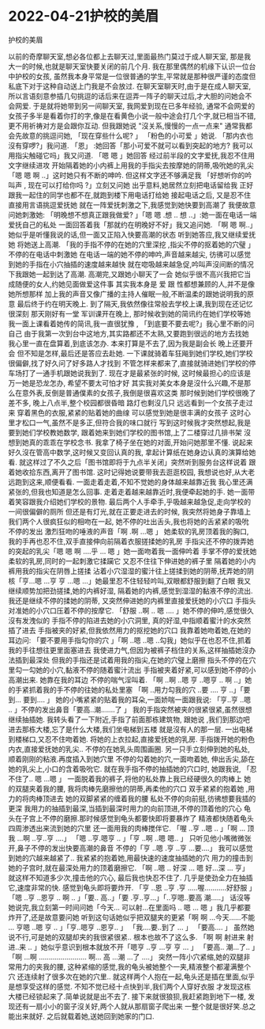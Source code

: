 # 2022-04-21护校的美眉



护校的美眉



以前的奇摩聊天室,想必各位都上去聊天过,里面最热门莫过于成人聊天室, 那是我大一的时候,也就是聊天室快要关闭的前几个月. 我在那里偶然的机缘下认识一位台中护校的女孩,  虽然我本身平常是一位很普通的学生,平常就是那种很严谨的态度但私底下对于这种自动送上门我是不会放过. 在聊天室聊天时,由于是在成人聊天室,所以言语刻意参插几句挑逗的话后来在逗弄一阵子的聊天过后,才大胆的问她会不会网爱. 于是就将她带到另一间聊天室, 我网爱到现在已多年经验, 通常不会网爱的女孩子多半是看着你打的字,像是在看黄色小说一般中途会打几个字,就已相当不错,更不用祈祷对方是会跟你互动.  但我跟她说 "沒关系,慢慢的一点一点来"  通常我都会先故意的挑逗问她,  「现在穿些什么呢? 」   「粉色的小可爱 」她说. 「那内衣也沒有穿啰?」我问道. 「恩」 :她回答「那小可爱不就可以看到突起的地方? 我可以用指尖触碰它吗」我又问道. 「嗯 嗯 」她回答 经过前半段的文字爱抚,我忍不住用文字继续进攻 开始隔着她的小内裤上用我的手指尖去按摩她的阴蒂,吸吮她的乳尖「嗯 嗯 啊 ..」这时她只有不断的呻吟.  但这样文字还不够满足我  「好想听你的吟叫声 , 现在可以打给你吗 ?」立刻又问她      出乎意料,她居然立刻把电话留给我 正好跟我一起住的同学也都不在,就跑到楼下用电话打给她 接起电话之后,  又是忍不住直接用言语挑逗爱抚她 就在一阵爱抚刺激之下,我感觉到她快要到高潮了    我便故意问她刺激她:   「明晚想不想真正跟我做爱? 」「嗯 嗯 .想 .. 想 ..」:她一面在电话一端爱抚自己的私处 一面回答着我「那就约在明晚好不好」我又追问她. 「啊 嗯 啊..」她似乎是听懂我说的话,但一面又正陷入快要高潮的状态  听到她答应,我又继续爱抚她 将她送上高潮.   「我的手指不停的在她的穴里深挖 ,指尖不停的抠着她的穴璧 」不停的在电话中刺激她   在电话一端的她不停的呻吟,声音越来越尖,  彷彿可以感觉到她的手指在小穴抽插的速度越来越快  就在唿吸越来越急促,吟叫声沒间断的情况下我跟她一起到达了高潮.  高潮完,又跟她小聊天了一会  她似乎很不高兴我把它当成随便的女人,约她见面做爱这件事 其实我本身是 爱 跟 性都想兼顾的人,并不是像她所想那样  加上我的声音又像广播的主持人催眠一般,不断温柔的跟她说明我的原意   最后终于约在明天晚上.   到了隔天,我依然像往常般去学校上课,我到现在还记忆很深刻 那天刚好有一堂 军训课开在晚上,  那时候收到她的简讯约在她们学校等她   我一面上课看着她传的简讯,我一直很犹豫 , 「到底要不要去呢?」我心里不断的问自己 由于我第一次到台中这地方,其实路都还不太熟,又要跑到很远的地方去找她 我心里一直在盘算着,到底该怎办.  本来打算是不去了,因为我是副会长 晚上还要开会 但不知是怎样,最后还是答应去赴她.  一下课就骑着车狂飚到她们学校,她们学校很偏僻,找了好久问了好多路人才找到 不管怎样来都来了,直接就骑进她们学校的停车场打了一通手机跟她说我到了.  现在才是最紧张的时候,  这时候最担心的应该是万一她是恐龙怎办,  希望不要太可怕才好 其实我对美女本身是沒什么兴趣,不是那么在意外表,反倒是普通僕素的女孩子,我倒是很喜欢这类   那时候到她们学校很晚了差不多,  晚上八点半,整个校园都很昏暗 路灯也剩沒几只 远远看到一个女孩子走过来  穿着黑色的衣服,紧紧的贴着她的曲缐 可以感觉到她是很丰满的女孩子 这时心里才松口一气,虽然不是多正,但符合我的味口就行 写到这时候我才突然想起,我是要到她们学校教她数学,  跟着她来到她们学校的图书馆,上了二楼穿过几排书架 沒想到她真的乖乖在学校念书.  我拿了椅子坐在她的对面,开始问她那里不懂.  说起来好久沒在管高中数学,这时候又变回认真的我,  拿起计算纸在她身边认真的演算给她看.  就这样过了不久之后「图书馆即将于九点半关闭」突然听到服务台这样说着 跟着她收拾东西,离开了图书馆.  这时记得她说要带我去逛逛校园,  我想说也好,从大老远跑到这来,顺便看看.  一面走着走着,不知不觉她的身体越来越靠近我 我心里还满紧张的,但我也知道是怎么回事.  走着走着越来越靠近时,我便牵起她的手.  她一面带着笑容跟我介绍她们学校的景物.  最后两个人手牵手,乎吸越来越急促,走向学校的一间很偏僻的厕所 但还是有灯光,就在正要走进去的时候,  我突然将她身子靠墙上 我们两个人很疯狂似的相吻在一起,  她不停的吐出舌头,我也将她的舌紧紧的吸吮 不停的发出 激烈狂吻的唾液的声音「啊 .啊 ...嗯 」 她柔软的乳房顶着我的胸口,  我的手再也忍不住,双手直接伸向前隔着衣服搓揉她的乳房 手指尖还不停的拨弄她的突起的乳尖「嗯 嗯 啊 ....乎 ... 嗯 」她一面吻着我一面伸吟着 手掌不停的爱抚她柔软的乳房,同时的一起刺激它揉躏它 又忍不住往下伸进她的裤子里 隔着她的小内裤用我的指尖在阴唇上搓揉 沾着小穴湿湿的蜜汁往上搓揉到她的阴蒂,抚弄她的阴核「亨...嗯 ...亨 亨 ...嗯 ...」她最里忍不住轻轻吟叫,双眼都舒服到翻了白眼 我又继续顺势加把劲搓揉,她的内裤好湿,  隔着她的内裤,感觉到湿湿的黏液不停的流出.  我还是继续不停的揉她的阴蒂,  又突然伸进她的内裤里直接爱抚她的小穴口 手指头对准她的小穴口压着不停的按摩它. 「舒服 ..啊 .. 嗯 .... 」她不停的伸吟,感觉很久沒有发洩似的 手指不停的陷进去她的小穴洞里,  真的好湿,中指顺着蜜汁的水突然插了进去 手指被夹的好紧,但我依然用力的抠挖她的穴口 我靠着她吻着她,在她的耳边问: 「要不要用手指勾你的穴 」「啊 ..嗯 ..嗯 ..勾我」她似乎在也忍不住,抓着我的手往想往更里面塞进去 我使进力气,但因为被裤子档住的关系,这样抽插她沒办法插到最深处 但我的手指还是试着用我的指尖,在她的穴璧上磨擦 指头不停的在穴里勾一勾她的小穴,黏液不停的随着蜜汁流出 手指被夹着好紧,可以感到她不停的小高潮出来.  她靠在我的耳边 不停的喘气淫叫着.   「啊 ..啊 ..嗯 亨 ..嗯亨 .. 啊 ..」她的手紧抓着我的手不停的往她的私处里塞  「啊 ..用力勾我的穴 ..要 .... 亨 ..」「要到... 要到.... 」  她的小嘴紧紧的贴着我的耳朵,一面娇喘一面跟我说: 「亨..亨 ..嗯 .. 」不停的发出鼻音「要高..潮.......了 」 我的手指突然被夹的很紧很紧,虽然很想继续抽插她.  我转头看了一下附近,手指了前面那栋建筑物,  跟她说 ,我们到那边吧 进去那栋大楼,忘了是什么大楼,我们坐电梯到五楼 就是沒有人的那一层.  一出电梯到楼梯口,又忍不住吻着她.  将她的上衣拉起,直接爱抚她的乳房.  手指拨开她的粉色内衣,直接爱抚她的乳尖..  不停的在她乳头周围画圈.  另一只手立刻伸到她的私处,顺着刚刚的粘液.再度插入到她穴里 不停的勾着她的穴,一面吻着她,  伸出舌尖,舔在她的乳尖上,小口的含着吸吮它.   就在我手指不停的抽插她的穴口时,  她跟我说,   「忍不住了.. 嗯 ...嗯 」  一面脱着我的裤子,将他的私处靠上我已经硬很久的肉棒上 她的双腿夹着我的腰,  我将肉棒先磨擦他的阴蒂,再柔他的穴口 双手紧紧的抱着她 ,用力的将肉棒顶进去  她的双脚紧紧的缠着我的腰 私处不停的向前挺,彷彿想要我插的更深 我用力的抽插到最深,当插到最深时用力的向前顶进,不停的顶着他的穴心 龟头在子宫上不停的磨擦.那时候感觉到龟头都要快即将要暴炸了 精液都快随着龟头四周渗透出来流到她的穴里 还一面用我的肉棒搅伴它. 「喔 ..亨 ..嗯 .. 」「啊 ... 顶我 ...啊 ..亨..亨 ....」  「嗯 ..亨.嗯亨 .. 」「亨 ..啊 ..嗯 嗯.. 」 只听见他小嘴微微张开,鼻子不停的发出快要高潮的鼻音 不停的「亨 ..嗯 .亨 ..亨 ...要....」 我可以感觉到她的穴越来越紧了..   我紧紧的抱着她,用最快速的速度抽插她的穴 用力的撞击到她的子宫时,就在最深处用力的顶着磨擦它. 「啊 ..嗯 .. 好深 ... 嗯 好...深 ... 亨」 就这样不知道多少次,撞击他的穴心,  最后我也快忍不住了.  几乎是使劲全力在抽插它,速度非常的快.  感觉到龟头即将要炸开. 「亨 ..恩 ..亨 .亨 .....喔...........好舒服 」「嗯 ..亨 ..恩亨 .. 啊 .. 」「要.. 高..」「要 .亨..亨...」「..亨嗯..要高 潮.....」 话沒等她说完,我立刻第一时间问她「今天... 可以射...在里面吗 .. 嗯 ... 嗯 」我几乎都要炸开了,还是故意要问她 听到这句话她似乎把双腿夹的更紧「啊 啊 ...今天......不能 ... 亨嗯 ..嗯 亨 .. 」「亨..嗯亨 ..恩亨.. 」   「我....要..到了 ... 」  「要高.... 」   虽然她说不行,可是她的双腿却夹的我很紧很紧..  根本也故不了这么多. 「啊 啊 射进来 射进..来 .. 」她似乎意识到根本就放不开「嗯亨 ..亨 ...亨 亨 ... 」 「要高.. 潮...了.. 」「啊 ...啊 ........................ 啊... 高 ...潮 ...了 ....」 突然一阵小穴紧缩,她的双腿非常用力的夹我的腰,  这种紧缩的感觉,我的龟头被她整个一夹,精液整个都灌满整个穴 还连续射了很多次在她的穴里..   就这样两个人抱在一起,龟头还是插在里面,似乎是想享受这样的感觉.   不知不觉已经十点快到半,我们两个人穿好衣服 才发现这栋大楼已经锁起来了.简单说就是出不去了.  接下来就很狼狈,我赶紧跑到地下一楼,  发现还有一扇小小的窗子沒关好,两个人就从那扇窗子爬出来 一整个就是很好笑.总之能出来就好.  之后就载着她,送她回到她家的门口.


